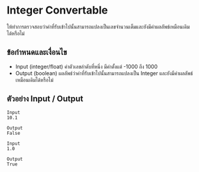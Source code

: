# Integer Convertable
ให้ทำการตรวจสอบว่าค่าที่รับเข้าไปนั้นสามารถแปลงเป็นเลขจำนวนเต็มและยังมีค่าผลลัพธ์เหมือนเดิมได้หรือไม่

## ข้อกำหนดและเงื่อนไข
- Input (integer/float) ค่าตัวเลขลำดับที่หนึ่ง มีค่าตั้งแต่ -1000 ถึง 1000
- Output (boolean) ผลลัพธ์ว่าค่าที่รับเข้าไปนั้นสามารถแปลงเป็น Integer และยังมีค่าผลลัพธ์เหมือนเดิมได้หรือไม่

## ตัวอย่าง Input / Output

```text
Input
10.1

Output
False
```

```text
Input
1.0

Output
True
```
